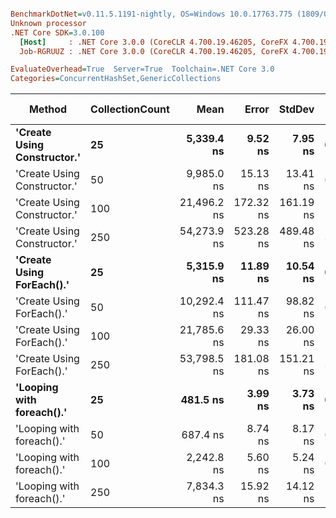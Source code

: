 ``` ini

BenchmarkDotNet=v0.11.5.1191-nightly, OS=Windows 10.0.17763.775 (1809/October2018Update/Redstone5)
Unknown processor
.NET Core SDK=3.0.100
  [Host]     : .NET Core 3.0.0 (CoreCLR 4.700.19.46205, CoreFX 4.700.19.46214), X64 RyuJIT
  Job-RGRUUZ : .NET Core 3.0.0 (CoreCLR 4.700.19.46205, CoreFX 4.700.19.46214), X64 RyuJIT

EvaluateOverhead=True  Server=True  Toolchain=.NET Core 3.0  
Categories=ConcurrentHashSet,GenericCollections  

```
|                      Method | CollectionCount |        Mean |     Error |    StdDev |  Gen 0 |  Gen 1 | Gen 2 | Allocated |
|---------------------------- |---------------- |------------:|----------:|----------:|-------:|-------:|------:|----------:|
| **&#39;Create Using Constructor.&#39;** |              **25** |  **5,339.4 ns** |   **9.52 ns** |   **7.95 ns** | **0.3433** |      **-** |     **-** |    **3224 B** |
| &#39;Create Using Constructor.&#39; |              50 |  9,985.0 ns |  15.13 ns |  13.41 ns | 0.4578 |      - |     - |    4344 B |
| &#39;Create Using Constructor.&#39; |             100 | 21,496.2 ns | 172.32 ns | 161.19 ns | 1.4648 |      - |     - |   13792 B |
| &#39;Create Using Constructor.&#39; |             250 | 54,273.9 ns | 523.28 ns | 489.48 ns | 3.6011 |      - |     - |   33897 B |
|   **&#39;Create Using ForEach().&#39;** |              **25** |  **5,315.9 ns** |  **11.89 ns** |  **10.54 ns** | **0.3510** |      **-** |     **-** |    **3312 B** |
|   &#39;Create Using ForEach().&#39; |              50 | 10,292.4 ns | 111.47 ns |  98.82 ns | 0.4730 |      - |     - |    4432 B |
|   &#39;Create Using ForEach().&#39; |             100 | 21,785.6 ns |  29.33 ns |  26.00 ns | 1.6785 | 0.0305 |     - |   15760 B |
|   &#39;Create Using ForEach().&#39; |             250 | 53,798.5 ns | 181.08 ns | 151.21 ns | 3.5400 | 0.1831 |     - |   33385 B |
|   **&#39;Looping with foreach().&#39;** |              **25** |    **481.5 ns** |   **3.99 ns** |   **3.73 ns** | **0.0057** |      **-** |     **-** |      **56 B** |
|   &#39;Looping with foreach().&#39; |              50 |    687.4 ns |   8.74 ns |   8.17 ns | 0.0057 |      - |     - |      56 B |
|   &#39;Looping with foreach().&#39; |             100 |  2,242.8 ns |   5.60 ns |   5.24 ns | 0.0038 |      - |     - |      56 B |
|   &#39;Looping with foreach().&#39; |             250 |  7,834.3 ns |  15.92 ns |  14.12 ns |      - |      - |     - |      56 B |
